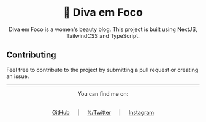 <div align="center">

# 💄 Diva em Foco

Diva em Foco is a women's beauty blog. This project is built using NextJS, TailwindCSS and TypeScript.

</div>

## Contributing

Feel free to contribute to the project by submitting a pull request or creating an issue.

<div align="center">

---

You can find me on:

<div
style="display: flex; align-items: center; justify-content: center; flex-wrap: wrap; gap: 1rem; margin-top: 1rem;"
>

[GitHub](https://github.com/luannzin) ﾠ | ﾠ [𝕏/Twitter](https://twitter.com/__luannzin) ﾠ | ﾠ [Instagram](https://instagram.com/__luannzin)

</div>
